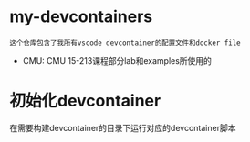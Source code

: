 # my-devcontainers

    这个仓库包含了我所有vscode devcontainer的配置文件和docker file

* CMU: CMU 15-213课程部分lab和examples所使用的

# 初始化devcontainer
在需要构建devcontainer的目录下运行对应的devcontainer脚本